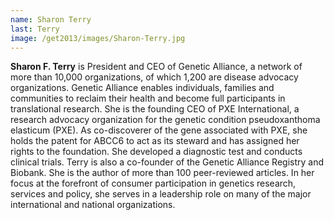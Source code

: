 ```yaml
---
name: Sharon Terry
last: Terry
image: /get2013/images/Sharon-Terry.jpg
---
```


**Sharon F. Terry** is President and CEO of Genetic Alliance, a network of more than 10,000 organizations, of which 1,200 are disease advocacy organizations. Genetic Alliance enables individuals, families and communities to reclaim their health and become full participants in translational research. She is the founding CEO of PXE International, a research advocacy organization for the genetic condition pseudoxanthoma elasticum (PXE). As co-discoverer of the gene associated with PXE, she holds the patent for ABCC6 to act as its steward and has assigned her rights to the foundation. She developed a diagnostic test and conducts clinical trials. Terry is also a co-founder of the Genetic Alliance Registry and Biobank. She is the author of more than 100 peer-reviewed articles. In her focus at the forefront of consumer participation in genetics research, services and policy, she serves in a leadership role on many of the major international and national organizations.
